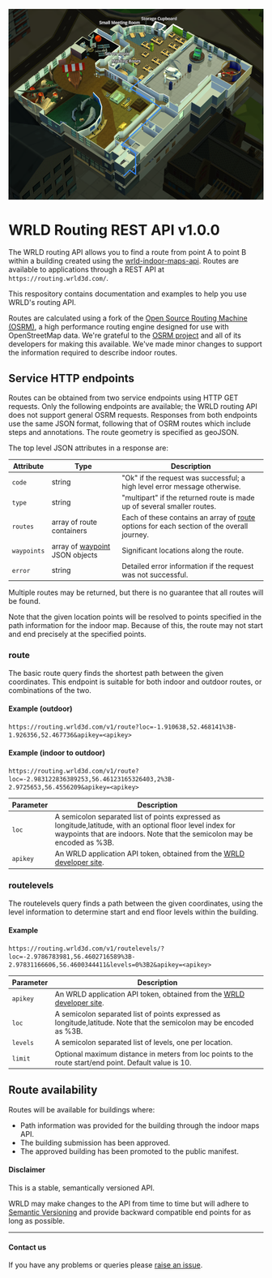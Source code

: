 ![WRLD](/images/routing-screenshot-indoor.png)

WRLD Routing REST API v1.0.0
============================

The WRLD routing API allows you to find a route from point A to point B within a building created using the [wrld-indoor-maps-api](https://github.com/wrld3d/wrld-indoor-maps-api).  Routes are available to applications through a REST API at `https://routing.wrld3d.com/`.

This respository contains documentation and examples to help you use WRLD's routing API.  

Routes are calculated using a fork of the [Open Source Routing Machine (OSRM)](https://github.com/wrld3d/osrm-backend), a high performance routing engine designed for use with OpenStreetMap data. We're grateful to the [OSRM project](https://github.com/Project-OSRM) and all of its developers for making this available.  We've made minor changes to support the information required to describe indoor routes.  

## Service HTTP endpoints

Routes can be obtained from two service endpoints using HTTP GET requests. Only the following endpoints are available; the WRLD routing API does not support general OSRM requests. Responses from both endpoints use the same JSON format, following that of OSRM routes which include steps and annotations. The route geometry is specified as geoJSON. 

The top level JSON attributes in a response are:

|Attribute|Type|Description|
 --- | --- | --- 
|`code`| string | "Ok" if the request was successful; a high level error message otherwise.
|`type` | string | "multipart" if the returned route is made up of several smaller routes.
|`routes` | array of route containers | Each of these contains an array of [route](https://github.com/wrld3d/osrm-backend/blob/master/docs/http.md#route) options for each section of the overall journey.
|`waypoints`| array of [waypoint](https://github.com/wrld3d/osrm-backend/blob/master/docs/http.md#waypoint) JSON objects | Significant locations along the route.
|`error` | string | Detailed error information if the request was not successful.

Multiple routes may be returned, but there is no guarantee that all routes will be found.

Note that the given location points will be resolved to points specified in the path information for the indoor map.  Because of this, the route may not start and end precisely at the specified points.

### route 

The basic route query finds the shortest path between the given coordinates.  This endpoint is suitable for both indoor and outdoor routes, or combinations of the two.

#### Example (outdoor)

```
https://routing.wrld3d.com/v1/route?loc=-1.910638,52.468141%3B-1.926356,52.467736&apikey=<apikey>
```

#### Example (indoor to outdoor)

```
https://routing.wrld3d.com/v1/route?loc=-2.983122836389253,56.46123165326403,2%3B-2.9725653,56.4556209&apikey=<apikey>
```

|Parameter|Description|
 --- | --- 
|`loc`   | A semicolon separated list of points expressed as longitude,latitude, with an optional floor level index for waypoints that are indoors.  Note that the semicolon may be encoded as %3B.
|`apikey`| An WRLD application API token, obtained from the [WRLD developer site](http://www.wrld3d.com/developers/apikeys/).


### routelevels

The routelevels query finds a path between the given coordinates, using the level information to determine start and end floor levels within the building.

#### Example

```
https://routing.wrld3d.com/v1/routelevels/?loc=-2.9786783981,56.4602716589%3B-2.97831166606,56.4600344411&levels=0%3B2&apikey=<apikey>
```

|Parameter|Description|
 --- | --- 
|`apikey`| An WRLD application API token, obtained from the [WRLD developer site](http://www.wrld3d.com/developers/apikeys/).
|`loc`   | A semicolon separated list of points expressed as longitude,latitude.  Note that the semicolon may be encoded as %3B.
|`levels`| A semicolon separated list of levels, one per location.
|`limit`| Optional maximum distance in meters from loc points to the route start/end point. Default value is 10.

## Route availability

Routes will be available for buildings where:
* Path information was provided for the building through the indoor maps API.
* The building submission has been approved.
* The approved building has been promoted to the public manifest.

#### Disclaimer
This is a stable, semantically versioned API. 

WRLD may make changes to the API from time to time but will adhere to [Semantic Versioning](http://semver.org/) and provide backward compatible end points for as long as possible. 

---

#### Contact us
If you have any problems or queries please [raise an issue](https://github.com/wrld3d/wrld-routing-api/issues/new).
